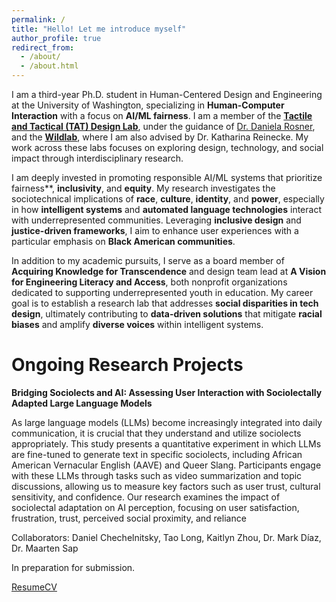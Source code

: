 ```yaml
---
permalink: /
title: "Hello! Let me introduce myself"
author_profile: true
redirect_from: 
  - /about/
  - /about.html
---
```


I am a third-year Ph.D. student in Human-Centered Design and Engineering at the University of Washington, specializing in **Human-Computer Interaction** with a focus on **AI/ML fairness**. I am a member of the [**Tactile and Tactical (TAT) Design Lab**](https://tat-lab.github.io/), under the guidance of [Dr. Daniela Rosner](https://www.hcde.washington.edu/rosner), and the [**Wildlab**](https://wildlab.cs.washington.edu/), where I am also advised by Dr. Katharina Reinecke. My work across these labs focuses on exploring design, technology, and social impact through interdisciplinary research.


I am deeply invested in promoting responsible AI/ML systems that prioritize fairness**, **inclusivity**, and **equity**. My research investigates the sociotechnical implications of **race**, **culture**, **identity**, and **power**, especially in how **intelligent systems** and **automated language technologies** interact with underrepresented communities. Leveraging **inclusive design** and **justice-driven frameworks**, I aim to enhance user experiences with a particular emphasis on **Black American communities**.

In addition to my academic pursuits, I serve as a board member of **Acquiring Knowledge for Transcendence** and design team lead at **A Vision for Engineering Literacy and Access**, both nonprofit organizations dedicated to supporting underrepresented youth in education. My career goal is to establish a research lab that addresses **social disparities in tech design**, ultimately contributing to **data-driven solutions** that mitigate **racial biases** and amplify **diverse voices** within intelligent systems.

Ongoing Research Projects
======

**Bridging Sociolects and AI: Assessing User Interaction with Sociolectally Adapted Large Language Models**

As large language models (LLMs) become increasingly integrated into daily communication, it is crucial that they understand and utilize sociolects appropriately. This study presents a quantitative experiment in which LLMs are fine-tuned to generate text in specific sociolects, including African American Vernacular English (AAVE) and Queer Slang. Participants engage with these LLMs through tasks such as video summarization and topic discussions, allowing us to measure key factors such as user trust, cultural sensitivity, and confidence. Our research examines the impact of sociolectal adaptation on AI perception, focusing on user satisfaction, frustration, trust, perceived social proximity, and reliance

Collaborators: Daniel Chechelnitsky, Tao Long, Kaitlyn Zhou, Dr. Mark Díaz, Dr. Maarten Sap

In preparation for submission.

[Resume](http://jeffreybasoah.github.io/files/BasoahJeffreyResume.pdf)[CV](http://jeffreybasoah.github.io/files/BasoahJeffreyCV.pdf)

